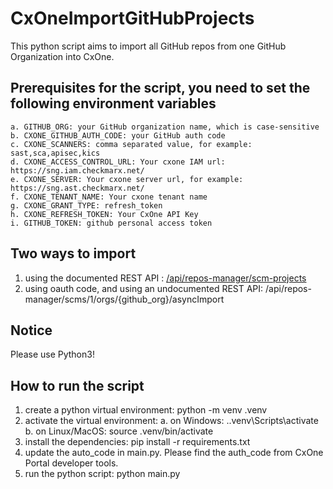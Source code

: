 # CxOneImportGitHubProjects

This python script aims to import all GitHub repos from one GitHub Organization into CxOne.

## Prerequisites for the script, you need to set the following environment variables
    a. GITHUB_ORG: your GitHub organization name, which is case-sensitive
    b. CXONE_GITHUB_AUTH_CODE: your GitHub auth code
    c. CXONE_SCANNERS: comma separated value, for example: sast,sca,apisec,kics
    d. CXONE_ACCESS_CONTROL_URL: Your cxone IAM url: https://sng.iam.checkmarx.net/
    e. CXONE_SERVER: Your cxone server url, for example: https://sng.ast.checkmarx.net/
    f. CXONE_TENANT_NAME: Your cxone tenant name
    g. CXONE_GRANT_TYPE: refresh_token
    h. CXONE_REFRESH_TOKEN: Your CxOne API Key
    i. GITHUB_TOKEN: github personal access token
    

## Two ways to import  
1. using the documented REST API : [/api/repos-manager/scm-projects](https://checkmarx.stoplight.io/docs/checkmarx-one-api-reference-guide/branches/main/5yefdw9pm675i-import-code-repository)
2. using oauth code, and using an undocumented REST API:  /api/repos-manager/scms/1/orgs/{github_org}/asyncImport

## Notice
Please use Python3!

## How to run the script
1. create a python virtual environment: python -m venv .venv
2. activate the virtual environment: 
   a. on Windows: .\.venv\Scripts\activate
   b. on Linux/MacOS: source .venv/bin/activate
3. install the dependencies: pip install -r requirements.txt
4. update the auto_code in main.py. Please find the auth_code from CxOne Portal developer tools.
5. run the python script: python main.py